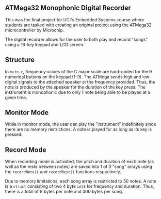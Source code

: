 ## ATMega32 Monophonic Digital Recorder

This was the final project for UCI's Embedded Systems course where students are tasked with creating an original project 
using the ATMega32 microcontroller by Microchip. 

The digital recorder allows for the user to both play and record "songs" using a 16-key keypad and LCD screen. 

## Structure
In `main.c`, frequency values of the C major scale are hard-coded for the 9 numerical buttons on the keypad (1-9). The ATMega sends high and low digital signals to the attached speaker
at the frequency provided. Thus, the note is produced by the speaker for the duration of the key press. The instrument is monophonic due to only 1 note being able to be played at a given time. 

## Monitor Mode
While in monitor mode, the user can play the "instrument" indefinitely since there are no memory restrictions. A note is played for as long as its key is pressed.

## Record Mode
When recording mode is activated, the pitch and duration of each note (as well as the rests between notes) are saved into 1 of 3 
"song" arrays using the `recordNote()` and `recordRest()` functions respectively. 

Due to memory limitations, each song array is restricted to 50 notes. A note is a `struct` consisting of two 4 byte `int`s for frequency and duration. Thus, there is a total of 8 bytes per note and 400 bytes per song. 
